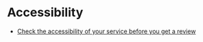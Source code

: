 # Accessibility

- [Check the accessibility of your service before you get a review](docs/check-your-services-accessibility-before-you-get-a-review.md)
